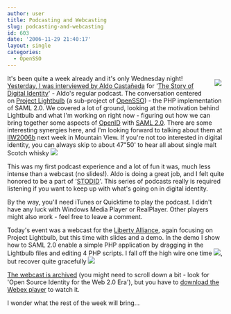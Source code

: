 ```yaml
---
author: user
title: Podcasting and Webcasting
slug: podcasting-and-webcasting
id: 603
date: '2006-11-29 21:40:17'
layout: single
categories:
  - OpenSSO
---
```


[<span style="margin: 10px; float: right;">![](http://blogs.sun.com/theaquarium/resource/lightbulb.gif)</span>](https://opensso.dev.java.net/source/browse/opensso/lightbulb/php/direct/)

It's been quite a week already and it's only Wednesday night! [Yesterday, I was interviewed by Aldo Castañeda](http://stodid.libsyn.com/index.php?post_id=156315) for '[The Story of Digital Identity](http://www.stodid.com/)' - Aldo's regular podcast. The conversation centered on [Project Lightbulb](http://blogs.sun.com/superpat/entry/switching_on_the_lightbulb) (a sub-project of [OpenSSO](https://opensso.dev.java.net/)) - the PHP implementation of SAML 2.0\. We covered a lot of ground, looking at the motivation behind Lightbulb and what I'm working on right now - figuring out how we can bring together some aspects of [OpenID](http://openid.net/) with [SAML 2.0](http://www.oasis-open.org/committees/tc_home.php?wg_abbrev=security#samlv20). There are some interesting synergies here, and I'm looking forward to talking about them at [IIW2006b](http://www.windley.com/events/iiw2006b/announcement) next week in Mountain View. If you're not too interested in digital identity, you can always skip to about 47"50' to hear all about single malt Scotch whisky ![](http://blogs.sun.com/images/smileys/smile.gif)

This was my first podcast experience and a lot of fun it was, much less intense than a webcast (no slides!). Aldo is doing a great job, and I felt quite honored to be a part of '[STODID](http://www.stodid.com/)'. This series of podcasts really is required listening if you want to keep up with what's going on in digital identity.

By the way, you'll need iTunes or Quicktime to play the podcast. I didn't have any luck with Windows Media Player or RealPlayer. Other players might also work - feel free to leave a comment.

Today's event was a webcast for the [Liberty Alliance](http://projectliberty.org), again focusing on Project Lightbulb, but this time with slides and a demo. In the demo I show how to SAML 2.0 enable a simple PHP application by dragging in the Lightbulb files and editing 4 PHP scripts. I fall off the high wire one time ![](http://blogs.sun.com/images/smileys/surprised.gif), but recover quite gracefully ![](http://blogs.sun.com/images/smileys/smile.gif)

[The webcast is archived](http://projectliberty.org/index.php/liberty/resource_center/presentations) (you might need to scroll down a bit - look for 'Open Source Identity for the Web 2.0 Era'), but you have to [download the Webex player](http://www.webex.com/lp/player/download.html) to watch it.

I wonder what the rest of the week will bring...